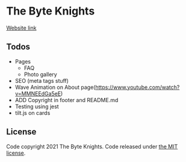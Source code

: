 # The Byte Knights

[Website link](thebyteknights.com)

## Todos
* Pages
    * FAQ
    * Photo gallery
* SEO (meta tags stuff)
* Wave Animation on About page(https://www.youtube.com/watch?v=MMNEEdGa5eE)
* ADD Copyright in footer and README.md
* Testing using jest
* tilt.js on cards

## License

Code copyright 2021 The Byte Knights. Code released under [the MIT license](https://github.com/TheByteKnights2021/the-byte-knights/blob/master/LICENSE).